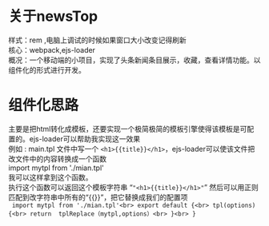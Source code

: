 # 关于newsTop<br>
样式：rem ,电脑上调试的时候如果窗口大小改变记得刷新<br>
核心：webpack,ejs-loader <br>
概况：一个移动端的小项目，实现了头条新闻条目展示，收藏，查看详情功能。以组件化的形式进行开发。
# 组件化思路<br>
主要是把html转化成模板，还要实现一个极简极简的模板引擎使得该模板是可配置的。ejs-loader可以帮助我实现这一效果<br>
例如 : main.tpl 文件中写一个 `<h1>{{title}}</h1>`，ejs-loader可以使该文件把改文件中的内容转换成一个函数<br>
import mytpl from './mian.tpl'<br>
我可以这样拿到这个函数。<br>
执行这个函数可以返回这个模板字符串 “`"<h1>{{title}}</h1>"`” 然后可以用正则匹配到改字符串中所有的“{{}}”，把它替换成我们的配置项<br>
`
import mytpl from './mian.tpl'<br>
export default {<br>
tpl(options){<br>
   return  tplReplace（mytpl,options）<br>
}<br>
}`
  


